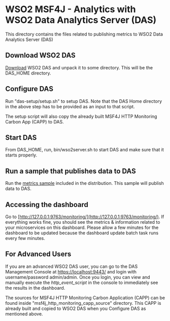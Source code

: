 # WSO2 MSF4J - Analytics with WSO2 Data Analytics Server (DAS)

This directory contains the files related to publishing metrics to WSO2 Data Analytics Server (DAS)

Download WSO2 DAS
------------------------------------------
[Download](http://wso2.com/products/data-analytics-server/) WSO2 DAS and unpack it to some directory.
This will be the DAS_HOME directory.

Configure DAS
------------------------------------------
Run "das-setup/setup.sh" to setup DAS. Note that the DAS Home directory in the above step has to 
be provided as an input to that script.

The setup script will also copy the already built MSF4J HTTP Monitoring Carbon App (CAPP) to DAS.

Start DAS
------------------------------------------

From DAS_HOME, run, bin/wso2server.sh to start DAS and make sure that it starts properly.

Run a sample that publishes data to DAS
------------------------------------------
Run the [metrics sample](https://github.com/wso2/product-msf4j/tree/master/samples/metrics)
included in the distribution. This sample will publish data to DAS.

Accessing the dashboard
------------------------------------------

Go to [http://127.0.0.1:9763/monitoring/](http://127.0.0.1:9763/monitoring/). If everything works fine, you should
see the metrics & information related to your microservices on this dashboard. Please allow a few minutes for the
dashboard to be updated because the dashboard update batch task runs every few minutes.


For Advanced Users
------------------------------------------
If you are an advanced WSO2 DAS user, you can go to the DAS Management Console at
[https://localhost:9443/](https://localhost:9443/) and login with username/password admin/admin.
Once you login, you can view and manually execute the *http_event_script*  in the console to immediately see
the results in the dashboard.

The sources for MSF4J HTTP Monitoring Carbon Application (CAPP) can be found inside "msf4j_http_monitoring_capp_source" 
directory. This CAPP is already built and copied to WSO2 DAS when you Configure DAS as mentioned above.
